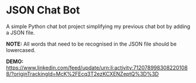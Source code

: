 # JSON Chat Bot
A simple Python chat bot project simplifying my previous chat bot by adding a JSON file.

**NOTE:** All words that need to be recognised in the JSON file should be lowercased.

**DEMO:** https://www.linkedin.com/feed/update/urn:li:activity:7120789983082201088/?originTrackingId=McK%2FEcq3T2ezKCXENZeptQ%3D%3D
